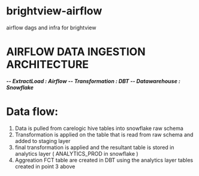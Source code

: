 # brightview-airflow
airflow dags and infra for brightview

# AIRFLOW DATA INGESTION ARCHITECTURE

***-- ExtractLoad : Airflow 
-- Transformation : DBT 
-- Datawarehouse : Snowflake***

# Data flow:

1. Data is pulled from carelogic hive tables into snowflake raw schema
2. Transformation is applied on the table that is read from raw schema and added to staging layer
3. final transformation is applied and the resultant table is stored in analytics layer ( ANALYTICS_PROD in snowflake )
4. Aggreation FCT table are created in DBT using the analytics layer tables created in point 3 above

